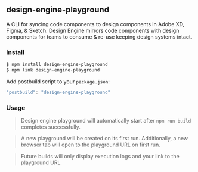 ## design-engine-playground

A CLI for syncing code components to design components in Adobe XD, Figma, & Sketch. Design Engine mirrors code components with design components for teams to consume & re-use keeping design systems intact.

### Install
```js
$ npm install design-engine-playground
$ npm link design-engine-playground
```

Add postbuild script to your `package.json`:
```js
"postbuild": "design-engine-playground"
```

### Usage

> Design engine playground will automatically start after `npm run build` completes successfully.

> A new playground will be created on its first run. Additionally, a new browser tab will open to the playground URL on first run.

> Future builds will only display execution logs and your link to the playground URL 